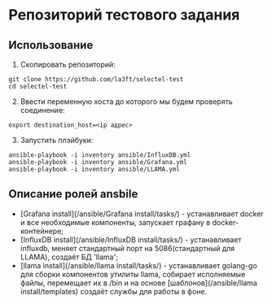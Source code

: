 # Репозиторий тестового задания

## Использование

1. Скопировать репозиторий:
```shell
git clone https://github.com/la3ft/selectel-test
cd selectel-test
```
2. Ввести переменную хоста до которого мы будем проверять соединение:
```shell
export destination_host=<ip адрес>
```
3. Запустить плэйбуки: 
```shell
ansible-playbook -i inventory ansible/InfluxDB.yml
ansible-playbook -i inventory ansible/Grafana.yml
ansible-playbook -i inventory ansible/LLAMA.yml
```

## Описание ролей ansbile
- [Grafana install](/ansible/Grafana install/tasks/) - устанавливает docker и все необходимые компоненты, запускает графану в docker-контейнере;
- [InfluxDB install](/ansible/InfluxDB install/tasks/) - устанавливает influxdb, меняет стандартный порт на 5086(стандартный для LLAMA), создаёт БД 'llama';
- [llama install](/ansible/llama install/tasks/) - устанавливает golang-go для сборки компонентов утилиты llama, собирает исполняемые файлы, перемещает их в /bin и на основе [шаблонов](/ansible/llama install/templates) создаёт службы для работы в фоне.